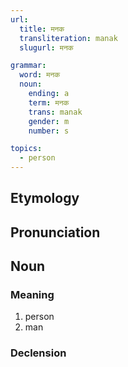 ```yaml
---
url:
  title: मनक
  transliteration: manak
  slugurl: मनक

grammar:
  word: मनक
  noun:
    ending: a
    term: मनक
    trans: manak
    gender: m
    number: s

topics:
  - person
---
```


## Etymology

## Pronunciation

## Noun
### Meaning
1. person
2. man

### Declension
<noun-decl :grammar="grammar"></noun-decl>